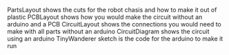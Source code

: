 PartsLayout shows the cuts for the robot chasis and how to make it out of plastic
PCBLayout shows how you would make the circuit without an arduino and a PCB
CircuitLayout shows the connections you would need to make with all parts without an arduino
CircuitDiagram shows the circuit using an arduino
TinyWanderer sketch is the code for the arduino to make it run

